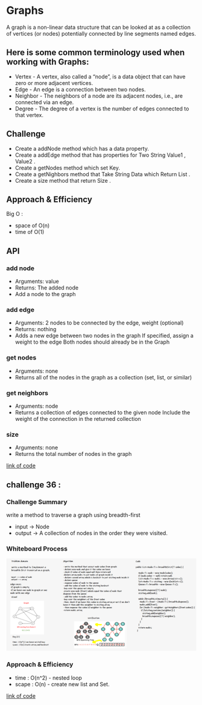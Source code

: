 # Graphs
A graph is a non-linear data structure that can be looked at as a collection of vertices (or nodes) potentially connected by line segments named edges.

## Here is some common terminology used when working with Graphs:

- Vertex - A vertex, also called a “node”, is a data object that can have zero or more adjacent vertices.
- Edge - An edge is a connection between two nodes.
- Neighbor - The neighbors of a node are its adjacent nodes, i.e., are connected via an edge.
- Degree - The degree of a vertex is the number of edges connected to that vertex.

## Challenge

- Create a addNode method which has a data property.
- Create a addEdge method that has properties for Two String Value1 , Value2 .
- Create a getNodes method which set Key.
- Create a getNighbors method that Take String Data which Return List .
- Create a size method that return Size .

## Approach & Efficiency

 Big O :
 - space of O(n)
 - time of O(1)

## API

### add node
- Arguments: value
- Returns: The added node
- Add a node to the graph

### add edge
- Arguments: 2 nodes to be connected by the edge, weight (optional)
- Returns: nothing
- Adds a new edge between two nodes in the graph If specified, assign a weight to the edge Both nodes should already be in the Graph

### get nodes
- Arguments: none
- Returns all of the nodes in the graph as a collection (set, list, or similar)

### get neighbors
- Arguments: node
- Returns a collection of edges connected to the given node Include the weight of the connection in the returned collection

### size
- Arguments: none
- Returns the total number of nodes in the graph

[link of code](https://github.com/abrar189/data-structures-and-algorithms1/tree/graph/java/graph)


## challenge 36 :

### Challenge Summary

write a method to traverse a graph using breadth-first
- input -> Node
- output -> A collection of nodes in the order they were visited.

### Whiteboard Process

![image](./img/cha36.PNG)

### Approach & Efficiency

- time : O(n^2) - nested loop
- scape : O(n) - create new list and Set.

[link of code](https://github.com/abrar189/data-structures-and-algorithms1/tree/graph-breadth-first/java/graph/app/src)
